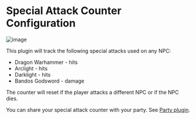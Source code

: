 # Special Attack Counter Configuration

![image](https://raw.githubusercontent.com/runelite/wiki/master/img/Special-Attack-Counter-example.png)

This plugin will track the following special attacks used on any NPC:

* Dragon Warhammer - hits
* Arclight - hits
* Darklight - hits
* Bandos Godsword - damage

The counter will reset if the player attacks a different NPC or if the NPC dies.

You can share your special attack counter with your party. See [Party plugin](https://github.com/runelite/runelite/wiki/Party).